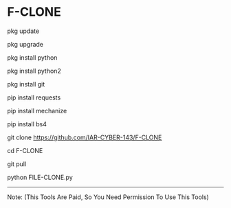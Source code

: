 # F-CLONE

pkg update

pkg upgrade

pkg install python

pkg install python2

pkg install git

pip install requests

pip install mechanize

pip install bs4

git clone https://github.com/IAR-CYBER-143/F-CLONE

cd F-CLONE

git pull

python FILE-CLONE.py

--------------------------------------------------------------------

Note: (This Tools Are Paid, So You Need Permission To Use This Tools)

